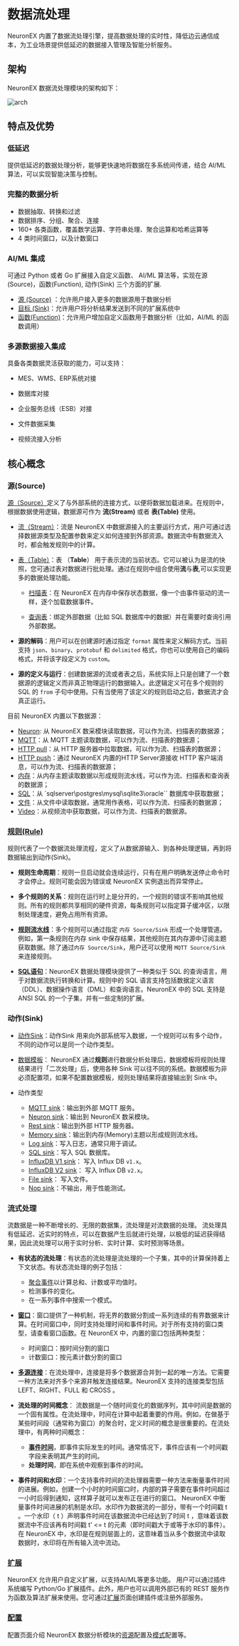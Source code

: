 # 数据流处理

NeuronEX 内置了数据流处理引擎，提高数据处理的实时性，降低边云通信成本，为工业场景提供低延迟的数据接入管理及智能分析服务。

## 架构

NeuronEX 数据流处理模块的架构如下：

![arch](./_assets/arch.png)

## 特点及优势

### 低延迟
提供低延迟的数据处理分析，能够更快速地将数据在多系统间传递，结合 AI/ML 算法，可以实现智能决策与控制。

### 完整的数据分析

- 数据抽取、转换和过滤
- 数据排序、分组、聚合、连接
- 160+ 各类函数，覆盖数学运算、字符串处理、聚合运算和哈希运算等
- 4 类时间窗口，以及计数窗口

### AI/ML 集成

可通过  Python 或者 Go 扩展接入自定义函数、 AI/ML 算法等，实现在源(Source)，函数(Function), 动作(Sink) 三个方面的扩展.
- [源 (Source)](./source.md) ：允许用户接入更多的数据源用于数据分析
- [目标 (Sink)](./sink/sink.md)：允许用户将分析结果发送到不同的扩展系统中
- [函数(Function)](./extension.md)：允许用户增加自定义函数用于数据分析（比如，AI/ML 的函数调用）

### 多源数据接入集成
具备各类数据灵活获取的能力，可以支持：

- MES、WMS、ERP系统对接

- 数据库对接

- 企业服务总线（ESB）对接

- 文件数据采集

- 视频流接入分析


## 核心概念

### 源(Source)

[源（Source）](./source.md)定义了与外部系统的连接方式，以便将数据加载进来。在规则中，根据数据使用逻辑，数据源可作为 **流(Stream)** 或者 **表(Table)** 使用。 

- [流（Stream）](./stream.md)：流是 NeuronEX 中数据源接入的主要运行方式，用户可通过选择数据源类型及配置参数来定义如何连接到外部资源。数据流中有数据流入时，都会触发规则中的计算。

- [表（Table）](./tables.md)：表 （**Table**） 用于表示流的当前状态。它可以被认为是流的快照，您可通过表对数据进行批处理。通过在规则中组合使用**流**与**表**,可以实现更多的数据处理功能。

  - [扫描表](./scan.md)：在 NeuronEX 在内存中保存状态数据，像一个由事件驱动的流一样，逐个加载数据事件。

  - [查询表](./lookup.md)：绑定外部数据（比如 SQL 数据库中的数据）并在需要时查询引用外部数据。

- **源的解码**：用户可以在创建源时通过指定 `format` 属性来定义解码方式。当前支持 `json`、`binary`、`protobuf` 和 `delimited` 格式，你也可以使用自己的编码格式，并将该字段定义为 `custom`。

- **源的定义与运行**：创建数据源的流或者表之后，系统实际上只是创建了一个数据源的逻辑定义而非真正物理运行的数据输入。此逻辑定义可在多个规则的 SQL 的 `from` 子句中使用。只有当使用了该定义的规则启动之后，数据流才会真正运行。

目前 NeuronEX 内置以下数据源：

- [Neuron](./neuron.md): 从 NeuronEX 数采模块读取数据，可以作为流、扫描表的数据源；
- [MQTT](./mqtt.md)：从 MQTT 主题读取数据，可以作为流、扫描表的数据源；
- [HTTP pull](./http_pull.md)：从 HTTP 服务器中拉取数据，可以作为流、扫描表的数据源；
- [HTTP push](./http_push.md)：通过 NeuronEX 内置的HTTP Server源接收 HTTP 客户端消息，可以作为流、扫描表的数据源；
- [内存](./memory.md)：从内存主题读取数据以形成规则流水线，可以作为流、扫描表和查询表的数据源；
- [SQL](./sql.md)：从 `sqlserver\postgres\mysql\sqlite3\oracle`` 数据库中获取数据；
- [文件](./file.md)：从文件中读取数据，通常用作表格，可以作为流、扫描表的数据源；
- [Video](./video.md)：从视频流中获取数据，可以作为流、扫描表的数据源。

### [规则(Rule)](./rules.md)

规则代表了一个数据流处理流程，定义了从数据源输入、到各种处理逻辑，再到将数据输出到动作(Sink)。

- **规则生命周期**：规则一旦启动就会连续运行，只有在用户明确发送停止命令时才会停止。规则可能会因为错误或 NeuronEX 实例退出而异常停止。

- **多个规则的关系**：规则在运行时上是分开的，一个规则的错误不影响其他规则。所有的规则都共享相同的硬件资源，每条规则可以指定算子缓冲区，以限制处理速度，避免占用所有资源。

- [**规则流水线**](./rule_pipeline.md)：多个规则可以通过指定 `内存 Source/Sink` 形成一个处理管道。例如，第一条规则在内存 sink 中保存结果，其他规则在其内存源中订阅主题获取数据。除了通过`内存 Source/Sink`，用户还可以使用 `MQTT Source/Sink` 来连接规则。

- **[SQL语句](./sqls/overview.md)**：NeuronEX 数据处理模块提供了一种类似于 SQL 的查询语言，用于对数据流执行转换和计算。规则中的 SQL 语言支持包括数据定义语言（DDL）、数据操作语言（DML）和查询语言。NeuronEX 中的 SQL 支持是 ANSI SQL 的一个子集，并有一些定制的扩展。

### 动作(Sink)

- [动作Sink](./sink/sink.md)：动作Sink 用来向外部系统写入数据，一个规则可以有多个动作，不同的动作可以是同一个动作类型。

- [数据模板](./sink/data_template.md)： NeuronEX 通过**规则**进行数据分析处理后，数据模板将规则处理结果进行「二次处理」后，使用各种 Sink 可以往不同的系统。数据模板为非必须配置项，如果不配置数据模板，规则处理结果将直接输出到 Sink 中。


- 动作类型
  - [MQTT sink](./sink/mqtt.md)：输出到外部 MQTT 服务。
  - [Neuron sink](./sink/neuron.md)：输出到 NeuronEX 数采模块。
  - [Rest sink](./sink/rest.md)：输出到外部 HTTP 服务器。
  - [Memory sink](./sink/memory.md)：输出到内存(Memory)主题以形成规则流水线。
  - [Log sink](./sink/log.md)：写入日志，通常只用于调试。
  - [SQL sink](./sink/sql.md)：写入 SQL 数据库。
  - [InfluxDB V1 sink](./sink/influx.md)： 写入 Influx DB `v1.x`。
  - [InfluxDB V2 sink](./sink/influx2.md)： 写入 Influx DB `v2.x`。
  - [File sink](./sink/file.md)： 写入文件。
  - [Nop sink](./sink/nop.md)：不输出，用于性能测试。
  <!-- - [Redis sink](./sink/redis.md): 写入 Redis 。 -->
  <!-- - [Tdengine sink](./sink/tdengine.md)： 写入 Tdengine 。 -->
  <!-- - [Image sink](./sink/image.md)： 写入一个图像文件。仅用于处理二进制结果。 -->
  <!-- - [Kafka sink](./sink/kafka.md)：输出到 Kafka 。 -->


### 流式处理
流数据是一种不断增长的、无限的数据集，流处理是对流数据的处理。
流处理具有低延迟、近实时的特点，可以在数据产生后就进行处理，以极低的延迟获得结果，因此流处理可以用于实时分析、实时计算、实时预测等场景。

- **有状态的流处理**：有状态的流处理是流处理的一个子集，其中的计算保持着上下文状态。有状态流处理的例子包括：
  - [聚合事件](./sqls/functions/aggregate_functions.md)以计算总和、计数或平均值时。
  - 检测事件的变化。
  - 在一系列事件中搜索一个模式。

- [**窗口**](./sqls/windows.md)：窗口提供了一种机制，将无界的数据分割成一系列连续的有界数据来计算。在时间窗口中，同时支持处理时间和事件时间。对于所有支持的窗口类型，请查看窗口函数。在 NeuronEX 中，内置的窗口包括两种类型：
  - 时间窗口：按时间分割的窗口
  - 计数窗口：按元素计数分割的窗口

- [**多源连接**](./sqls/query_language_elements.md#join)：在流处理中，连接是将多个数据源合并到一起的唯一方法。它需要一种方法来对齐多个来源并触发连接结果。NeuronEX 支持的连接类型包括 LEFT、RIGHT、FULL 和 CROSS 。

- **流处理的时间概念**：
流数据是一个随时间变化的数据序列，其中时间是数据的一个固有属性。在流处理中，时间在计算中起着重要的作用。例如，在做基于某些时间段（通常称为窗口）的聚合时，定义时间的概念是很重要的。在流处理中，有两种时间概念：

  - [**事件时间**](./rules.md#规则选项-可选)，即事件实际发生的时间。通常情况下，事件应该有一个时间戳字段来表明其产生的时间。
  - **处理时间**，即在系统中观察到事件的时间。

- **事件时间和水印**：一个支持事件时间的流处理器需要一种方法来衡量事件时间的进展。例如，创建一个小时的时间窗口时，内部的算子需要在事件时间超过一小时后得到通知，这样算子就可以发布正在进行的窗口。
NeuronEX 中衡量事件时间进展的机制是水印。水印作为数据流的一部分，带有一个时间戳 t 。一个水印（ t ）声明事件时间在该数据流中已经达到了时间 t ，意味着该数据流中不应该再有时间戳 t' <= t 的元素（即时间戳大于或等于水印的事件）。在 NeuronEX 中，水印是在规则层面上的，这意味着当从多个数据流中读取数据时，水印将在所有输入流中流动。



### [扩展](./extension.md)

NeuronEX 允许用户自定义扩展，以支持AI/ML等更多功能。 用户可以通过插件系统编写 Python/Go 扩展插件。此外，用户也可以调用外部已有的 REST 服务作为函数及算法扩展来使用。您可通过[扩展](./extension.md)页面创建插件或注册外部服务。

### [配置](./config.md)

配置页面介绍 NeuronEX 数据分析模块的[资源](./config.md#资源)配置及[模式](./config.md#模式)配置等。


